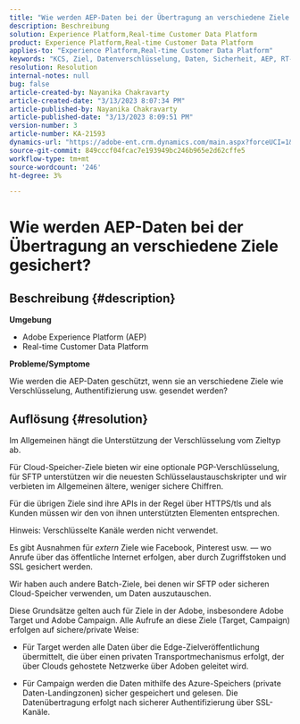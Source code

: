 ```yaml
---
title: "Wie werden AEP-Daten bei der Übertragung an verschiedene Ziele gesichert?"
description: Beschreibung
solution: Experience Platform,Real-time Customer Data Platform
product: Experience Platform,Real-time Customer Data Platform
applies-to: "Experience Platform,Real-time Customer Data Platform"
keywords: "KCS, Ziel, Datenverschlüsselung, Daten, Sicherheit, AEP, RT-CDP, Adobe, Target, Campaign"
resolution: Resolution
internal-notes: null
bug: false
article-created-by: Nayanika Chakravarty
article-created-date: "3/13/2023 8:07:34 PM"
article-published-by: Nayanika Chakravarty
article-published-date: "3/13/2023 8:09:51 PM"
version-number: 3
article-number: KA-21593
dynamics-url: "https://adobe-ent.crm.dynamics.com/main.aspx?forceUCI=1&pagetype=entityrecord&etn=knowledgearticle&id=702212af-dac1-ed11-83ff-6045bd0065b6"
source-git-commit: 849cccf04fcac7e193949bc246b965e2d62cffe5
workflow-type: tm+mt
source-wordcount: '246'
ht-degree: 3%

---
```


# Wie werden AEP-Daten bei der Übertragung an verschiedene Ziele gesichert?

## Beschreibung {#description}


<b>Umgebung</b>

- Adobe Experience Platform (AEP)
- Real-time Customer Data Platform


<b>Probleme/Symptome</b>

Wie werden die AEP-Daten geschützt, wenn sie an verschiedene Ziele wie Verschlüsselung, Authentifizierung usw. gesendet werden?


## Auflösung {#resolution}


Im Allgemeinen hängt die Unterstützung der Verschlüsselung vom Zieltyp ab.

Für Cloud-Speicher-Ziele bieten wir eine optionale PGP-Verschlüsselung, für SFTP unterstützen wir die neuesten Schlüsselaustauschskripter und wir verbieten im Allgemeinen ältere, weniger sichere Chiffren.

Für die übrigen Ziele sind ihre APIs in der Regel über HTTPS/tls und als Kunden müssen wir den von ihnen unterstützten Elementen entsprechen.

Hinweis: Verschlüsselte Kanäle werden nicht verwendet.

Es gibt Ausnahmen für *extern* Ziele wie Facebook, Pinterest usw. — wo Anrufe über das öffentliche Internet erfolgen, aber durch Zugriffstoken und SSL gesichert werden.

Wir haben auch andere Batch-Ziele, bei denen wir SFTP oder sicheren Cloud-Speicher verwenden, um Daten auszutauschen.



Diese Grundsätze gelten auch für Ziele in der Adobe, insbesondere Adobe Target und Adobe Campaign. Alle Aufrufe an diese Ziele (Target, Campaign) erfolgen auf sichere/private Weise:

- Für Target werden alle Daten über die Edge-Zielveröffentlichung übermittelt, die über einen privaten Transportmechanismus erfolgt, der über Clouds gehostete Netzwerke über Adoben geleitet wird.

- Für Campaign werden die Daten mithilfe des Azure-Speichers (private Daten-Landingzonen) sicher gespeichert und gelesen. Die Datenübertragung erfolgt nach sicherer Authentifizierung über SSL-Kanäle.


